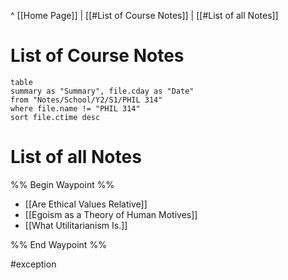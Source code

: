 ^ [[Home Page]] | 
[[#List of Course Notes]] | [[#List of all Notes]]
# List of Course Notes
```dataview
table
summary as "Summary", file.cday as "Date"
from "Notes/School/Y2/S1/PHIL 314"
where file.name != "PHIL 314"
sort file.ctime desc
```

# List of all Notes
%% Begin Waypoint %%
- [[Are Ethical Values Relative]]
- [[Egoism as a Theory of Human Motives]]
- [[What Utilitarianism Is.]]

%% End Waypoint %%

#exception